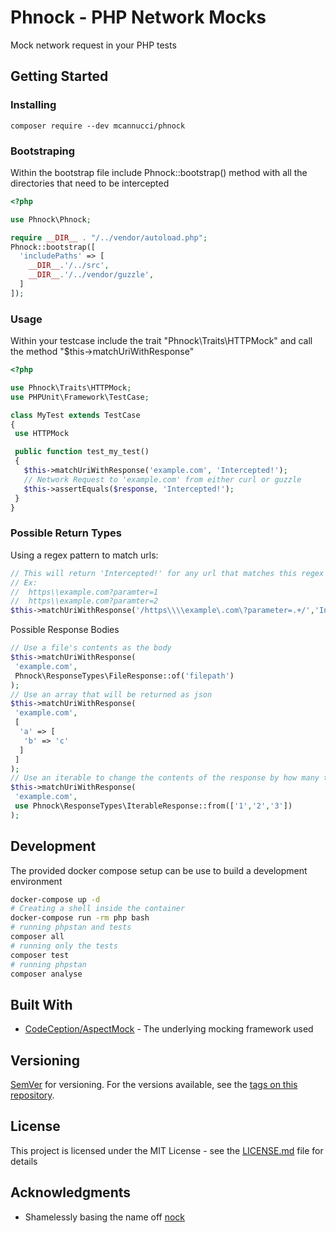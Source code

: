 # Phnock - PHP Network Mocks

Mock network request in your PHP tests

## Getting Started

### Installing

```
composer require --dev mcannucci/phnock
```

### Bootstraping
Within the bootstrap file include Phnock::bootstrap() method with all the directories that need to be intercepted
```php
<?php

use Phnock\Phnock;

require __DIR__ . "/../vendor/autoload.php";
Phnock::bootstrap([
  'includePaths' => [
    __DIR__.'/../src',
    __DIR__.'/../vendor/guzzle',
  ]
]);
```
### Usage
Within your testcase include the trait "Phnock\Traits\HTTPMock" and call the method "$this->matchUriWithResponse"
```php
<?php

use Phnock\Traits\HTTPMock;
use PHPUnit\Framework\TestCase;

class MyTest extends TestCase
{
 use HTTPMock

 public function test_my_test()
 {
   $this->matchUriWithResponse('example.com', 'Intercepted!');
   // Network Request to 'example.com' from either curl or guzzle
   $this->assertEquals($response, 'Intercepted!');
 }
}
```

### Possible Return Types
Using a regex pattern to match urls:
```php
// This will return 'Intercepted!' for any url that matches this regex
// Ex:
//  https\\example.com?paramter=1
//  https\\example.com?paramter=2
$this->matchUriWithResponse('/https\\\\example\.com\?parameter=.+/','Intercepted');
```
Possible Response Bodies
```php
// Use a file's contents as the body
$this->matchUriWithResponse(
 'example.com', 
 Phnock\ResponseTypes\FileResponse::of('filepath')
);
// Use an array that will be returned as json
$this->matchUriWithResponse(
 'example.com', 
 [
  'a' => [
   'b' => 'c'
  ]
 ]
);
// Use an iterable to change the contents of the response by how many times it's called
$this->matchUriWithResponse(
 'example.com',
 use Phnock\ResponseTypes\IterableResponse::from(['1','2','3'])
);
```

## Development

The provided docker compose setup can be use to build a development environment
```sh
docker-compose up -d
# Creating a shell inside the container
docker-compose run -rm php bash
# running phpstan and tests
composer all
# running only the tests
composer test
# running phpstan
composer analyse
```

## Built With

* [CodeCeption/AspectMock](https://github.com/Codeception/AspectMock) - The underlying mocking framework used

## Versioning

[SemVer](http://semver.org/) for versioning. For the versions available, see the [tags on this repository](https://github.com/your/project/tags). 

## License

This project is licensed under the MIT License - see the [LICENSE.md](LICENSE.md) file for details

## Acknowledgments

* Shamelessly basing the name off [nock](https://github.com/nock/nock)
